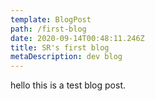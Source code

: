 ```yaml
---
template: BlogPost
path: /first-blog
date: 2020-09-14T00:48:11.246Z
title: SR's first blog
metaDescription: dev blog
---
```

hello this is a test blog post.
